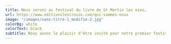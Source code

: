 ```yaml
---
title: Nous serons au festival du livre de St Martin les oies…
url: https://www.editionslescrocos.com/qui-sommes-nous
image: "/images/sans-titre-1_modifie-2.jpg"
colorBg: white
colorText: black
subtitle: Nous avons le plaisir d'être invité pour notre premier festival
---
```

